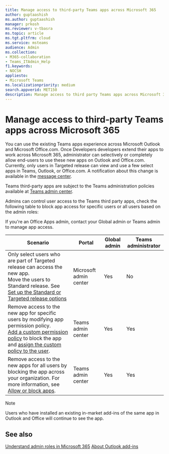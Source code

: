 ```yaml
---
title: Manage access to third-party Teams apps across Microsoft 365
author: guptaashish
ms.author: guptaashish
manager: prkosh
ms.reviewer: v-tbasra
ms.topic: article
ms.tgt.pltfrm: cloud
ms.service: msteams
audience: Admin
ms.collection: 
- M365-collaboration
- Teams_ITAdmin_Help
f1.keywords:
- NOCSH
appliesto: 
- Microsoft Teams
ms.localizationpriority: medium
search.appverid: MET150
description: Manage access to third party Teams apps across Microsoft 365. 
---
```


# Manage access to third-party Teams apps across Microsoft 365

You can use the existing Teams apps experience across Microsoft Outlook and Microsoft Office.com. Once Developers developers extend their apps to work across Microsoft 365, administrator can selectively or completely allow end-users to use these new apps on Outlook and Office.com. Currently, only users in Targeted release can view and use a few select apps in Teams, Outlook, or Office.com. A notification about this change is available in the [message center](https://admin.microsoft.com/AdminPortal/Home#/MessageCenter/:/messages/MC334280).

Teams third-party apps are subject to the Teams administration policies available at [Teams admin center](https://admin.teams.microsoft.com/dashboard).

<!--- 
As an admin, you can manage access to the new Teams third party apps for your users:

1. Change the release option to Standard release in TAC. For more information, see [Set up the Standard or Targeted release options](/microsoft-365/admin/manage/release-options-in-office-365?view=o365-worldwide&preserve-view=true).

1. If you're unable to change users to Standard release, [add a custom permission policy](teams-app-permission-policies.md#create-a-custom-app-permission-policy) to block the app and [assign the custom policy to the user](policy-assignment-overview.md).

1. If you're unable to remove the user assignment to the app in Teams, you can block the new third party app for all users. For more information, see [Allow or block apps](manage-apps.md#allow-and-block-apps)

> [!Note]
> Third-party apps may be subject to their own terms and privacy policies.
 --->

Admins can control user access to the Teams third party apps, check the following table to block app access for specific users or all users based on the admin roles:

If you're an Office Apps admin, contact your Global admin or Teams admin to manage app access.

|Scenario|Portal|Global admin|Teams administrator|
|--|---|---|--|
|Only select users who are part of Targeted release can access the new app. <br> Move the users to Standard release.  See [Set up the Standard or Targeted release options](/microsoft-365/admin/manage/release-options-in-office-365?view=o365-worldwide&preserve-view=true)|Microsoft admin center|Yes|No|
|Remove access to the new app for specific users by modifying app permission policy.<br>[Add a custom permission policy](teams-app-permission-policies.md#create-a-custom-app-permission-policy) to block the app and [assign the custom policy to the user](policy-assignment-overview.md).|Teams admin center|Yes|Yes|
|Remove access to the new apps for all users by blocking the app across your organization. For more information, see [Allow or block apps](manage-apps.md#allow-and-block-apps).|Teams admin center|Yes|Yes|

> [!NOTE]
   > Users who have installed an existing in-market add-ins of the same app in Outlook and Office will continue to see the app.

## See also

[Understand admin roles in Microsoft 365](/microsoft-365/admin/add-users/about-admin-roles?view=o365-worldwide&preserve-view=true)
[About Outlook add-ins](/office/dev/add-ins/outlook/outlook-add-ins-overview)
